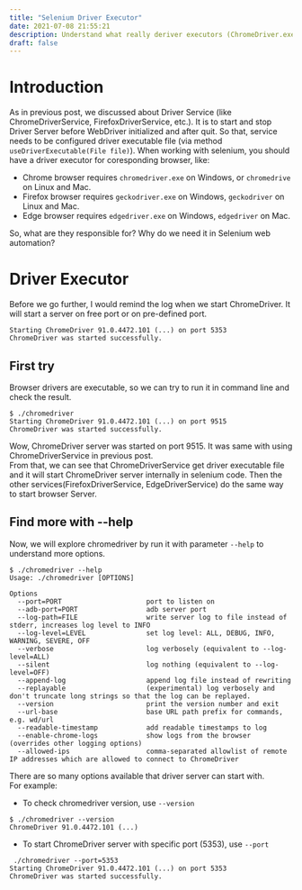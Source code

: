 ```yaml
---
title: "Selenium Driver Executor"
date: 2021-07-08 21:55:21
description: Understand what really deriver executors (ChromeDriver.exe, GeckoDriver.exe, EdgeDriver.exe) are.
draft: false
---
```


# Introduction
As in previous post, we discussed about Driver Service (like ChromeDriverService, FirefoxDriverService, etc.). It is to start and stop Driver Server before WebDriver initialized and after quit. So that, service needs to be configured driver executable file (via method `useDriverExecutable(File file)`). When working with selenium, you should have a driver executor for coresponding browser, like:
- Chrome browser requires `chromedriver.exe` on Windows, or `chromedrive` on Linux and Mac.
- Firefox browser requires `geckodriver.exe` on Windows, `geckodriver` on Linux and Mac.
- Edge browser requires `edgedriver.exe` on Windows, `edgedriver` on Mac.

So, what are they responsible for? Why do we need it in Selenium web automation?

# Driver Executor
Before we go further, I would remind the log when we start ChromeDriver. It will start a server on free port or on pre-defined port.
```
Starting ChromeDriver 91.0.4472.101 (...) on port 5353
ChromeDriver was started successfully.
```

## First try
Browser drivers are executable, so we can try to run it in command line and check the result.
```
$ ./chromedriver 
Starting ChromeDriver 91.0.4472.101 (...) on port 9515
ChromeDriver was started successfully.
```

Wow, ChromeDriver server was started on port 9515. It was same with using ChromeDriverService in previous post.  
From that, we can see that ChromeDriverService get driver executable file and it will start ChromeDriver server internally in selenium code. Then the other services(FirefoxDriverService, EdgeDriverService) do the same way to start browser Server.

## Find more with \--help
Now, we will explore chromedriver by run it with parameter `--help` to understand more options.

```
$ ./chromedriver --help
Usage: ./chromedriver [OPTIONS]

Options
  --port=PORT                     port to listen on
  --adb-port=PORT                 adb server port
  --log-path=FILE                 write server log to file instead of stderr, increases log level to INFO
  --log-level=LEVEL               set log level: ALL, DEBUG, INFO, WARNING, SEVERE, OFF
  --verbose                       log verbosely (equivalent to --log-level=ALL)
  --silent                        log nothing (equivalent to --log-level=OFF)
  --append-log                    append log file instead of rewriting
  --replayable                    (experimental) log verbosely and don't truncate long strings so that the log can be replayed.
  --version                       print the version number and exit
  --url-base                      base URL path prefix for commands, e.g. wd/url
  --readable-timestamp            add readable timestamps to log
  --enable-chrome-logs            show logs from the browser (overrides other logging options)
  --allowed-ips                   comma-separated allowlist of remote IP addresses which are allowed to connect to ChromeDriver
```

There are so many options available that driver server can start with.  
For example:
- To check chromedriver version, use `--version`
```
$ ./chromedriver --version
ChromeDriver 91.0.4472.101 (...)
```
- To start ChromeDriver server with specific port (5353), use `--port`
```
 ./chromedriver --port=5353
Starting ChromeDriver 91.0.4472.101 (...) on port 5353
ChromeDriver was started successfully.
```

<!-- ## Selenium Driver installed by npm

In some cases, you might install chromedriver or geckodriver via npm. For example, `npm i -g chromedriver`. This command will download `chromedriver` executor and put it somewhere in your machine. 
- On Mac: /usr/local/lib/node_modules/chromedriver/bin/chromedriver
- On Linux: 
- On Windows: -->

